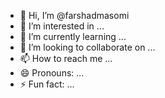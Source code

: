 - 👋 Hi, I’m @farshadmasomi
- 👀 I’m interested in ...
- 🌱 I’m currently learning ...
- 💞️ I’m looking to collaborate on ...
- 📫 How to reach me ...
- 😄 Pronouns: ...
- ⚡ Fun fact: ...

<!---
farshadmasomi/farshadmasomi is a ✨ special ✨ repository because its `README.md` (this file) appears on your GitHub profile.
You can click the Preview link to take a look at your changes.
--->
